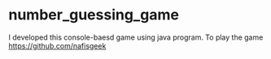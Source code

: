 # number_guessing_game
I developed this console-baesd game using java program. To play the game https://github.com/nafisgeek 
